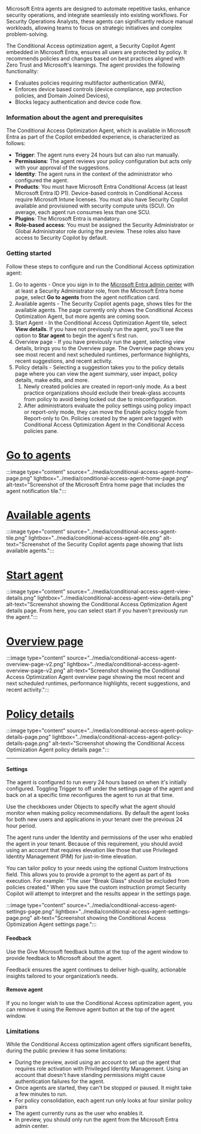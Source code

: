 Microsoft Entra agents are designed to automate repetitive tasks, enhance security operations, and integrate seamlessly into existing workflows. For Security Operations Analysts, these agents can significantly reduce manual workloads, allowing teams to focus on strategic initiatives and complex problem-solving.

The Conditional Access optimization agent, a Security Copilot Agent embedded in Microsoft Entra, ensures all users are protected by policy. It recommends policies and changes based on best practices aligned with Zero Trust and Microsoft's learnings. The agent provides the following functionality:

- Evaluates policies requiring multifactor authentication (MFA),
- Enforces device based controls (device compliance, app protection policies, and Domain Joined Devices),
- Blocks legacy authentication and device code flow.

### Information about the agent and prerequisites

The Conditional Access Optimization Agent, which is available in Microsoft Entra as part of the Copilot embedded experience, is characterized as follows:

- **Trigger**: The agent runs every 24 hours but can also run manually.
- **Permissions**: The agent reviews your policy configuration but acts only with your approval of the suggestions.
- **Identity**: The agent runs in the context of the administrator who configured the agent.
- **Products**: You must have Microsoft Entra Conditional Access (at least Microsoft Entra ID P1). Device-based controls in Conditional Access require Microsoft Intune licenses. You must also have Security Copilot available and provisioned with security compute units (SCU). On average, each agent run consumes less than one SCU. 
- **Plugins**: The Microsoft Entra is mandatory.
- **Role-based access**: You must be assigned the Security Administrator or Global Administrator role during the preview. These roles also have access to Security Copilot by default.

### Getting started

Follow these steps to configure and run the Conditional Access optimization agent:

1. Go to agents - Once you sign in to the [Microsoft Entra admin center](https://entra.microsoft.com) with at least a Security Administrator role, from the Microsoft Entra home page, select **Go to agents** from the agent notification card.
1. Available agents - The Security Copilot agents page, shows tiles for the available agents. The page currently only shows the Conditional Access Optimization Agent, but more agents are coming soon.
1. Start Agent - In the Conditional Access Optimization Agent tile, select **View details**. If you have not previously run the agent, you'll see the option to **Star agent** to begin the agent's first run.
1. Overview page - If you have previously run the agent, selecting view details, brings you to the Overview page. The Overview page shows you see most recent and next scheduled runtimes, performance highlights, recent suggestions, and recent activity.
1. Policy details - Selecting a suggestion takes you to the policy details page where you can view the agent summary, user impact, policy details, make edits, and more.
   1. Newly created policies are created in report-only mode. As a best practice organizations should exclude their break-glass accounts from policy to avoid being locked out due to misconfiguration.
   1. After administrators evaluate the policy settings using policy impact or report-only mode, they can move the Enable policy toggle from Report-only to On. Policies created by the agent are tagged with Conditional Access Optimization Agent in the Conditional Access policies pane.

# [Go to agents](#tab/go-to-agents)
:::image type="content" source="../media/conditional-access-agent-home-page.png" lightbox="../media/conditional-access-agent-home-page.png" alt-text="Screenshot of the Microsoft Entra home page that includes the agent notification tile.":::

# [Available agents](#tab/available-agents)
:::image type="content" source="../media/conditional-access-agent-tile.png" lightbox="../media/conditional-access-agent-tile.png" alt-text="Screenshot of the Security Copilot agents page showing that lists available agents.":::

# [Start agent](#tab/start-agent)
:::image type="content" source="../media/conditional-access-agent-view-details.png" lightbox="../media/conditional-access-agent-view-details.png" alt-text="Screenshot showing the Conditional Access Optimization Agent details page. From here, you can select start if you haven't previously run the agent.":::

# [Overview page](#tab/overview-page)
:::image type="content" source="../media/conditional-access-agent-overview-page-v2.png" lightbox="../media/conditional-access-agent-overview-page-v2.png" alt-text="Screenshot showing the Conditional Access Optimization Agent overview page showing the most recent and next scheduled runtimes, performance highlights, recent suggestions, and recent activity.":::

# [Policy details](#tab/policy-details)
:::image type="content" source="../media/conditional-access-agent-policy-details-page.png" lightbox="../media/conditional-access-agent-policy-details-page.png" alt-text="Screenshot showing the Conditional Access Optimization Agent policy details page.":::

---

#### Settings

The agent is configured to run every 24 hours based on when it's initially configured. Toggling Trigger to off under the settings page of the agent and back on at a specific time reconfigures the agent to run at that time.

Use the checkboxes under Objects to specify what the agent should monitor when making policy recommendations. By default the agent looks for both new users and applications in your tenant over the previous 24 hour period.

The agent runs under the Identity and permissions of the user who enabled the agent in your tenant. Because of this requirement, you should avoid using an account that requires elevation like those that use Privileged Identity Management (PIM) for just-in-time elevation.

You can tailor policy to your needs using the optional Custom Instructions field. This allows you to provide a prompt to the agent as part of its execution. For example: "The user "Break Glass" should be excluded from policies created." When you save the custom instruction prompt Security Copilot will attempt to interpret and the results appear in the settings page.

:::image type="content" source="../media/conditional-access-agent-settings-page.png" lightbox="../media/conditional-access-agent-settings-page.png" alt-text="Screenshot showing the Conditional Access Optimization Agent settings page.":::

#### Feedback

Use the Give Microsoft feedback button at the top of the agent window to provide feedback to Microsoft about the agent.

Feedback ensures the agent continues to deliver high-quality, actionable insights tailored to your organization’s needs.

#### Remove agent

If you no longer wish to use the Conditional Access optimization agent, you can remove it using the Remove agent button at the top of the agent window.

### Limitations

While the Conditional Access optimization agent offers significant benefits, during the public preview it has some limitations:

- During the preview, avoid using an account to set up the agent that requires role activation with Privileged Identity Management. Using an account that doesn't have standing permissions might cause authentication failures for the agent.
- Once agents are started, they can't be stopped or paused. It might take a few minutes to run.
- For policy consolidation, each agent run only looks at four similar policy pairs
- The agent currently runs as the user who enables it.
- In preview, you should only run the agent from the Microsoft Entra admin center.

